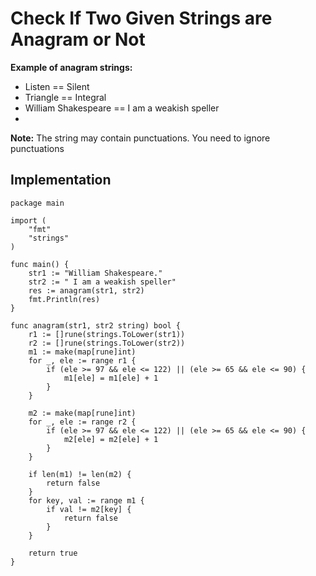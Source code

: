 # Check If Two Given Strings are Anagram or Not

**Example of anagram strings:**

- Listen == Silent
- Triangle == Integral
- William Shakespeare == I am a weakish speller
- 

**Note:** The string may contain punctuations. You need to ignore punctuations

## Implementation

```
package main

import (
	"fmt"
	"strings"
)

func main() {
	str1 := "William Shakespeare."
	str2 := " I am a weakish speller"
	res := anagram(str1, str2)
	fmt.Println(res)
}

func anagram(str1, str2 string) bool {
	r1 := []rune(strings.ToLower(str1))
	r2 := []rune(strings.ToLower(str2))
	m1 := make(map[rune]int)
	for _, ele := range r1 {
		if (ele >= 97 && ele <= 122) || (ele >= 65 && ele <= 90) {
			m1[ele] = m1[ele] + 1
		}
	}

	m2 := make(map[rune]int)
	for _, ele := range r2 {
		if (ele >= 97 && ele <= 122) || (ele >= 65 && ele <= 90) {
			m2[ele] = m2[ele] + 1
		}
	}

	if len(m1) != len(m2) {
		return false
	}
	for key, val := range m1 {
		if val != m2[key] {
			return false
		}
	}

	return true
}

```



